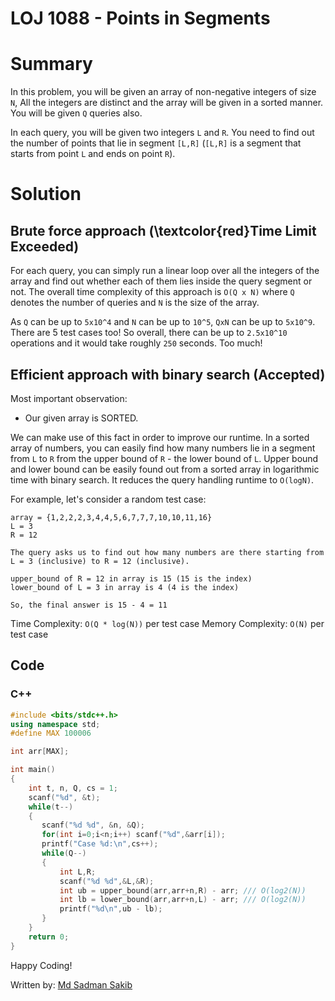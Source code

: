 # LOJ 1088 - Points in Segments

# Summary

In this problem, you will be given an array of non-negative integers of size `N`, All the integers are distinct and the array will be given in a sorted manner. You will be given `Q` queries also.

In each query, you will be given two integers `L` and `R`. You need to find out the number of points that lie in segment `[L,R]` (`[L,R]` is a segment that starts from point `L` and ends on point `R`).

# Solution
## Brute force approach (\textcolor{red}Time Limit Exceeded)

For each query, you can simply run a linear loop over all the integers of the array and find out whether each of them lies inside the query segment or not. The overall time complexity of this approach is `O(Q x N)` where `Q` denotes the number of queries and `N` is the size of the array.

As `Q` can be up to `5x10^4` and `N` can be up to `10^5`, `QxN` can be up to `5x10^9`. There are 5 test cases too! So overall, there can be up to `2.5x10^10` operations and it would take roughly `250` seconds. Too much!

## Efficient approach with binary search (Accepted)

Most important observation:

- Our given array is SORTED.

We can make use of this fact in order to improve our runtime. In a sorted array of numbers, you can easily find how many numbers lie in a segment from `L` to `R` from the upper bound of `R` - the lower bound of `L`. Upper bound and lower bound can be easily found out from a sorted array in logarithmic time with binary search. It reduces the query handling runtime to `O(logN)`.

For example, let's consider a random test case:

```
array = {1,2,2,2,3,4,4,5,6,7,7,7,10,10,11,16}
L = 3
R = 12

The query asks us to find out how many numbers are there starting from L = 3 (inclusive) to R = 12 (inclusive).

upper_bound of R = 12 in array is 15 (15 is the index)
lower_bound of L = 3 in array is 4 (4 is the index)

So, the final answer is 15 - 4 = 11
```

Time Complexity: `O(Q * log(N))` per test case
Memory Complexity: `O(N)` per test case

## Code
### C++

```cpp
#include <bits/stdc++.h>
using namespace std;
#define MAX 100006

int arr[MAX];

int main()
{
    int t, n, Q, cs = 1;
    scanf("%d", &t);
    while(t--)
    {
       scanf("%d %d", &n, &Q);
       for(int i=0;i<n;i++) scanf("%d",&arr[i]);
       printf("Case %d:\n",cs++);
       while(Q--)
       {
           int L,R;
           scanf("%d %d",&L,&R);
           int ub = upper_bound(arr,arr+n,R) - arr; /// O(log2(N))
           int lb = lower_bound(arr,arr+n,L) - arr; /// O(log2(N))
           printf("%d\n",ub - lb);
       }
    }
    return 0;
}
```

Happy Coding!

Written by: [Md Sadman Sakib](https://www.linkedin.com/in/sadman007/)